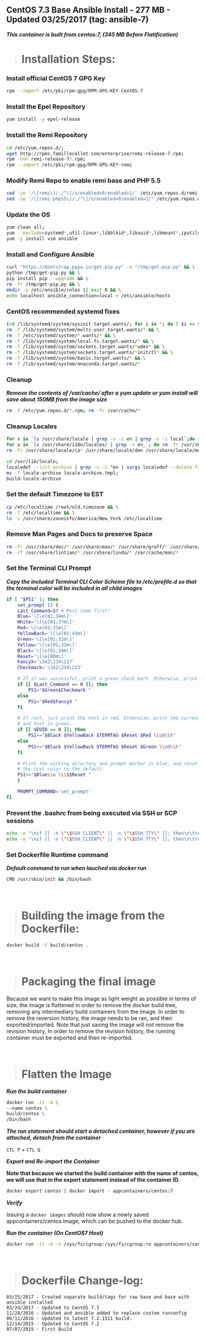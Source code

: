 ## CentOS 7.3 Base Ansible Install - 277 MB - Updated 03/25/2017 (tag: ansible-7)

***This container is built from centos:7, (345 MB Before Flatification)***

># Installation Steps:

### Install official CentOS 7 GPG Key

```bash
rpm --import /etc/pki/rpm-gpg/RPM-GPG-KEY-CentOS-7
```

### Install the Epel Repository

```bash
yum install -y epel-release
```

### Install the Remi Repository

```bash
cd /etc/yum.repos.d/;
wget http://rpms.famillecollet.com/enterprise/remi-release-7.rpm;
rpm -Uvh remi-release-7*.rpm;
rpm --import /etc/pki/rpm-gpg/RPM-GPG-KEY-remi
```

### Modify Remi Repo to enable remi base and PHP 5.5

```bash
sed -ie '/\[remi\]/,/^\[/s/enabled=0/enabled=1/' /etc/yum.repos.d/remi.repo;
sed -ie '/\[remi-php55\]/,/^\[/s/enabled=0/enabled=1/' /etc/yum.repos.d/remi.repo
```

### Update the OS

```bash
yum clean all;
yum --exclude=systemd*,util-linux*,libblkid*,libuuid*,libmount*,iputils* -y update
yum -y install vim ansible
```

### Install and Configure Ansible

```bash
curl "https://bootstrap.pypa.io/get-pip.py" -o "/tmp/get-pip.py" && \
python /tmp/get-pip.py && \
pip install pip --upgrade && \
rm -fr /tmp/get-pip.py && \
mkdir -p /etc/ansible/roles || exit 0 && \
echo localhost ansible_connection=local > /etc/ansible/hosts
```

### CentOS recommended systemd fixes

```bash
(cd /lib/systemd/system/sysinit.target.wants/; for i in *; do [ $i == systemd-tmpfiles-setup.service ] || rm -f $i; done) && \
rm -f /lib/systemd/system/multi-user.target.wants/* && \
rm -f /etc/systemd/system/*.wants/* && \
rm -f /lib/systemd/system/local-fs.target.wants/* && \
rm -f /lib/systemd/system/sockets.target.wants/*udev* && \
rm -f /lib/systemd/system/sockets.target.wants/*initctl* && \
rm -f /lib/systemd/system/basic.target.wants/* && \
rm -f /lib/systemd/system/anaconda.target.wants/*
```

### Cleanup

***Remove the contents of /var/cache/ after a yum update or yum install will save about 150MB from the image size***

```bash
rm -f /etc/yum.repos.d/*.rpm; rm -fr /var/cache/*
```

### Cleanup Locales

```bash
for x in `ls /usr/share/locale | grep -v -i en | grep -v -i local`;do rm -fr /usr/share/locale/$x; done && \
for x in `ls /usr/share/i18n/locales/ | grep -v en_`; do rm -fr /usr/share/i18n/locales/$x; done && \
rm -fr /usr/share/locale/ca* /usr/share/locale/den /usr/share/locale/men /usr/share/locale/wen /usr/share/locale/zen && \
```

```bash
cd /usr/lib/locale;
localedef --list-archive | grep -v -i ^en | xargs localedef --delete-from-archive
mv -f locale-archive locale-archive.tmpl;
build-locale-archive
```

### Set the default Timezone to EST

```bash
cp /etc/localtime /root/old.timezone && \
rm -f /etc/localtime && \
ln -s /usr/share/zoneinfo/America/New_York /etc/localtime
```

### Remove Man Pages and Docs to preserve Space

```bash
rm -fr /usr/share/doc/* /usr/share/man/* /usr/share/groff/* /usr/share/info/*;
rm -rf /usr/share/lintian/* /usr/share/linda/* /var/cache/man/*
```

### Set the Terminal CLI Prompt

***Copy the included Terminal CLI Color Scheme file to /etc/profile.d so that the terminal color will be included in all child images***

```bash
if [ "$PS1" ]; then
    set_prompt () {
    Last_Command=$? # Must come first!
    Blue='\[\e[01;34m\]'
    White='\[\e[01;37m\]'
    Red='\[\e[01;31m\]'
    YellowBack='\[\e[01;43m\]'
    Green='\[\e[01;32m\]'
    Yellow='\[\e[01;33m\]'
    Black='\[\e[01;30m\]'
    Reset='\[\e[00m\]'
    FancyX='\342\234\227'
    Checkmark='\342\234\223'

    # If it was successful, print a green check mark. Otherwise, print a red X.
    if [[ $Last_Command == 0 ]]; then
        PS1="$Green$Checkmark "
    else
        PS1="$Red$FancyX "
    fi

    # If root, just print the host in red. Otherwise, print the current user
    # and host in green.
    if [[ $EUID == 0 ]]; then
        PS1+="$Black $YellowBack $TERMTAG $Reset $Red \\u@\\h"
    else
        PS1+="$Black $YellowBack $TERMTAG $Reset $Green \\u@\\h"
    fi

    # Print the working directory and prompt marker in blue, and reset
    # the text color to the default.
    PS1+="$Blue\\w \\\$$Reset "
    }

    PROMPT_COMMAND='set_prompt'
fi
```

### Prevent the .bashrc from being executed via SSH or SCP sessions

```bash
echo -e "\nif [[ -n \"\$SSH_CLIENT\" || -n \"\$SSH_TTY\" ]]; then\n\treturn;\nfi\n" >> /root/.bashrc && \
echo -e "\nif [[ -n \"\$SSH_CLIENT\" || -n \"\$SSH_TTY\" ]]; then\n\treturn;\nfi\n" >> /etc/skel/.bashrc
```

### Set Dockerfile Runtime command

***Default command to run when lauched via docker run***

```bash
CMD /usr/sbin/init && /bin/bash
```
&nbsp;

># Building the image from the Dockerfile:

```bash
docker build -t build/centos .
```
&nbsp;

># Packaging the final image

Because we want to make this image as light weight as possible in terms of size, the image is flattened in order to remove the docker build tree, removing any intermediary build containers from the image. In order to remove the reversion history, the image needs to be ran, and then exported/imported. Note that just saving the image will not remove the revision history, In order to remove the revision history, the running container must be exported and then re-imported.

&nbsp;

># Flatten the Image

***Run the build container***

```bash
docker run -it -d \
--name centos \
build/centos \
/bin/bash
```

***The run statement should start a detached container, however if you are attached, detach from the container***

`CTL P` + `CTL Q`


***Export and Re-import the Container***

__Note that because we started the build container with the name of centos, we will use that in the export statement instead of the container ID.__

```bash
docker export centos | docker import - appcontainers/centos:7
```

***Verify***

Issuing a `docker images` should now show a newly saved appcontainers/centos image, which can be pushed to the docker hub.

***Run the container (On CentOS7 Host)***

```bash
docker run -it -d -v /sys/fs/cgroup:/sys/fs/cgroup:ro appcontainers/centos:7
```

&nbsp;

># Dockerfile Change-log:

    03/25/2017 - Created separate build/tags for raw base and base with ansible installed
    03/24/2017 - Updated to CentOS 7.3
    11/28/2016 - Updated and ansible added to replace custom runconfig
    06/11/2016 - Updated to latest 7.2.1511 build.
    12/14/2015 - Updated to CentOS 7.2
    07/07/2015 - First Build
